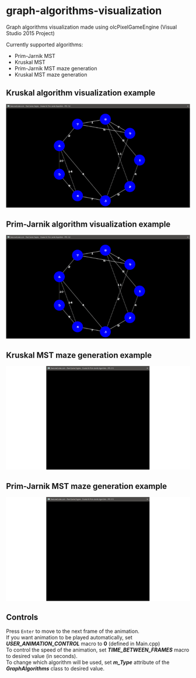 # graph-algorithms-visualization

Graph algorithms visualization made using olcPixelGameEngine (Visual Studio 2015 Project)

Currently supported algorithms:
 * Prim-Jarnik MST
 * Kruskal MST
 * Prim-Jarnik MST maze generation
 * Kruskal MST maze generation
 
## Kruskal algorithm visualization example

!["Kruskal algorithm visualization"](GIFs/kruskal.gif)

## Prim-Jarnik algorithm visualization example

!["Prim-Jarnik algorithm visualization"](GIFs/prim-jarnik.gif)

## Kruskal MST maze generation example

!["Kruskal MST maze generation"](GIFs/kruskal-maze.gif)

## Prim-Jarnik MST maze generation example
 
 !["Prim-Jarnik MST maze generation"](GIFs/prim-jarnik-maze.gif)
 
## Controls

Press `Enter` to move to the next frame of the animation. <br/>
If you want animation to be played automatically, set **_USER_ANIMATION_CONTROL_** macro to **0** (defined in Main.cpp) <br/>
To control the speed of the animation, set **_TIME_BETWEEN_FRAMES_** macro to desired value (in seconds). <br/>
To change which algorithm will be used, set **_m_Type_** attribute of the **_GraphAlgorithms_** class to desired value.
